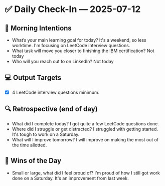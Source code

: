 # ✅ Daily Check-In — 2025-07-12

## 📌 Morning Intentions
- What’s your main learning goal for today?
  It's a weekend, so less worktime. I'm focusing on LeetCode interview questions.
- What task will move you closer to finishing the IBM certification?
  Not today
- Who will you reach out to on LinkedIn?
  Not today

## 💻 Output Targets
- [x] 4 LeetCode interview questions minimum.

## 🔍 Retrospective (end of day)
- What did I complete today?
  I got quite a few LeetCode questions done.
- Where did I struggle or get distracted?
  I struggled with getting started. It's tough to work on a Saturday.
- What will I improve tomorrow?
  I will improve on making the most out of the time allotted.

## 🙌 Wins of the Day
- Small or large, what did I feel proud of?
  I'm proud of how I still got work done on a Saturday. It's an improvement from last week.

